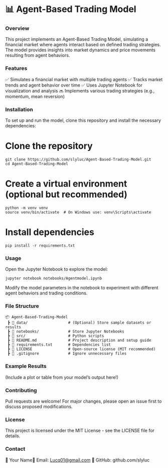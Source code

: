 # 📊 Agent-Based Trading Model

### Overview

This project implements an Agent-Based Trading Model, simulating a financial market where agents interact based on defined trading strategies. The model provides insights into market dynamics and price movements resulting from agent behaviors.

### Features

✅ Simulates a financial market with multiple trading agents
✅ Tracks market trends and agent behavior over time
✅ Uses Jupyter Notebook for visualization and analysis
🔜 Implements various trading strategies (e.g., momentum, mean reversion)

### Installation

To set up and run the model, clone this repository and install the necessary dependencies:

# Clone the repository
```
git clone https://github.com/slyluc/Agent-Based-Trading-Model.git
cd Agent-Based-Trading-Model
```
# Create a virtual environment (optional but recommended)
```
python -m venv venv
source venv/bin/activate  # On Windows use: venv\Scripts\activate
```
# Install dependencies
```
pip install -r requirements.txt
```
### Usage

Open the Jupyter Notebook to explore the model:
```
jupyter notebook notebooks/Agentmodel.ipynb
```
Modify the model parameters in the notebook to experiment with different agent behaviors and trading conditions.

### File Structure
```
📦 Agent-Based-Trading-Model
 ┣ 📂 data/                  # (Optional) Store sample datasets or results
 ┣ 📂 notebooks/             # Store Jupyter Notebooks
 ┣ 📂 src/                   # Python scripts
 ┣ 📜 README.md              # Project description and setup guide
 ┣ 📜 requirements.txt       # Dependencies list
 ┣ 📜 LICENSE                # Open-source license (MIT recommended)
 ┣ 📜 .gitignore             # Ignore unnecessary files
```
### Example Results

(Include a plot or table from your model’s output here!)

### Contributing

Pull requests are welcome! For major changes, please open an issue first to discuss proposed modifications.

### License

This project is licensed under the MIT License - see the LICENSE file for details.

### Contact

👤 Your Name📧 Email: Lucq01@gmail.com 🔗 GitHub: github.com/slyluc
